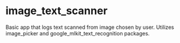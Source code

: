 # image_text_scanner

Basic app that logs text scanned from image chosen by user. Utilizes image_picker and google_mlkit_text_recognition packages.
